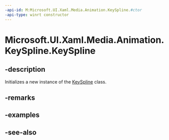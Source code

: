 ```yaml
---
-api-id: M:Microsoft.UI.Xaml.Media.Animation.KeySpline.#ctor
-api-type: winrt constructor
---
```


<!-- Method syntax
public KeySpline()
-->

# Microsoft.UI.Xaml.Media.Animation.KeySpline.KeySpline

## -description
Initializes a new instance of the [KeySpline](keyspline.md) class.

## -remarks

## -examples

## -see-also
